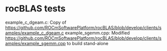 # rocBLAS tests

example_c_dgeam.c: Copy of https://github.com/ROCmSoftwarePlatform/rocBLAS/blob/develop/clients/samples/example_c_dgeam.c
example_sgemm.cpp: Modified https://github.com/ROCmSoftwarePlatform/rocBLAS/blob/develop/clients/samples/example_sgemm.cpp to build stand-alone
